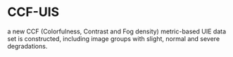 # CCF-UIS
 
 a new CCF (Colorfulness, Contrast and Fog density) metric-based UIE data set is constructed, including image groups with slight, normal and severe degradations.
